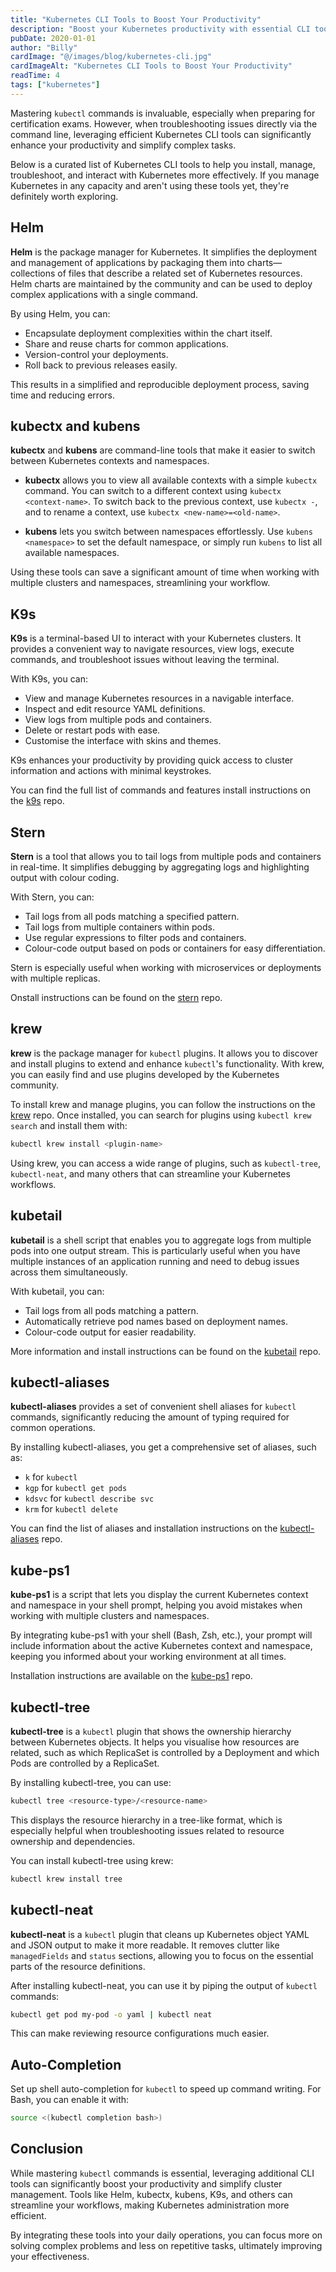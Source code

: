 ```yaml
---
title: "Kubernetes CLI Tools to Boost Your Productivity"
description: "Boost your Kubernetes productivity with essential CLI tools and tips for streamlined cluster management."
pubDate: 2020-01-01
author: "Billy"
cardImage: "@/images/blog/kubernetes-cli.jpg"
cardImageAlt: "Kubernetes CLI Tools to Boost Your Productivity"
readTime: 4
tags: ["kubernetes"]
---
```


Mastering `kubectl` commands is invaluable, especially when preparing for certification exams. However, when troubleshooting issues directly via the command line, leveraging efficient Kubernetes CLI tools can significantly enhance your productivity and simplify complex tasks.

Below is a curated list of Kubernetes CLI tools to help you install, manage, troubleshoot, and interact with Kubernetes more effectively. If you manage Kubernetes in any capacity and aren't using these tools yet, they're definitely worth exploring.

## Helm

**Helm** is the package manager for Kubernetes. It simplifies the deployment and management of applications by packaging them into charts—collections of files that describe a related set of Kubernetes resources. Helm charts are maintained by the community and can be used to deploy complex applications with a single command.

By using Helm, you can:

- Encapsulate deployment complexities within the chart itself.
- Share and reuse charts for common applications.
- Version-control your deployments.
- Roll back to previous releases easily.

This results in a simplified and reproducible deployment process, saving time and reducing errors.

## kubectx and kubens

**kubectx** and **kubens** are command-line tools that make it easier to switch between Kubernetes contexts and namespaces.

- **kubectx** allows you to view all available contexts with a simple `kubectx` command. You can switch to a different context using `kubectx <context-name>`. To switch back to the previous context, use `kubectx -`, and to rename a context, use `kubectx <new-name>=<old-name>`.

- **kubens** lets you switch between namespaces effortlessly. Use `kubens <namespace>` to set the default namespace, or simply run `kubens` to list all available namespaces.

Using these tools can save a significant amount of time when working with multiple clusters and namespaces, streamlining your workflow.

## K9s

**K9s** is a terminal-based UI to interact with your Kubernetes clusters. It provides a convenient way to navigate resources, view logs, execute commands, and troubleshoot issues without leaving the terminal.

With K9s, you can:

- View and manage Kubernetes resources in a navigable interface.
- Inspect and edit resource YAML definitions.
- View logs from multiple pods and containers.
- Delete or restart pods with ease.
- Customise the interface with skins and themes.

K9s enhances your productivity by providing quick access to cluster information and actions with minimal keystrokes.

You can find the full list of commands and features install instructions on the [k9s](https://github.com/derailed/k9s) repo.

## Stern

**Stern** is a tool that allows you to tail logs from multiple pods and containers in real-time. It simplifies debugging by aggregating logs and highlighting output with colour coding.

With Stern, you can:

- Tail logs from all pods matching a specified pattern.
- Tail logs from multiple containers within pods.
- Use regular expressions to filter pods and containers.
- Colour-code output based on pods or containers for easy differentiation.

Stern is especially useful when working with microservices or deployments with multiple replicas.

Onstall instructions can be found on the [stern](https://github.com/wercker/stern) repo.

## krew

**krew** is the package manager for `kubectl` plugins. It allows you to discover and install plugins to extend and enhance `kubectl`'s functionality. With krew, you can easily find and use plugins developed by the Kubernetes community.

To install krew and manage plugins, you can follow the instructions on the [krew](https://github.com/kubernetes-sigs/krew) repo. Once installed, you can search for plugins using `kubectl krew search` and install them with:

```bash
kubectl krew install <plugin-name>
```

Using krew, you can access a wide range of plugins, such as `kubectl-tree`, `kubectl-neat`, and many others that can streamline your Kubernetes workflows.

## kubetail

**kubetail** is a shell script that enables you to aggregate logs from multiple pods into one output stream. This is particularly useful when you have multiple instances of an application running and need to debug issues across them simultaneously.

With kubetail, you can:

- Tail logs from all pods matching a pattern.
- Automatically retrieve pod names based on deployment names.
- Colour-code output for easier readability.

More information and install instructions can be found on the [kubetail](https://github.com/johanhaleby/kubetail) repo.

## kubectl-aliases

**kubectl-aliases** provides a set of convenient shell aliases for `kubectl` commands, significantly reducing the amount of typing required for common operations.

By installing kubectl-aliases, you get a comprehensive set of aliases, such as:

- `k` for `kubectl`
- `kgp` for `kubectl get pods`
- `kdsvc` for `kubectl describe svc`
- `krm` for `kubectl delete`

You can find the list of aliases and installation instructions on the [kubectl-aliases](https://github.com/ahmetb/kubectl-aliases) repo.

## kube-ps1

**kube-ps1** is a script that lets you display the current Kubernetes context and namespace in your shell prompt, helping you avoid mistakes when working with multiple clusters and namespaces.

By integrating kube-ps1 with your shell (Bash, Zsh, etc.), your prompt will include information about the active Kubernetes context and namespace, keeping you informed about your working environment at all times.

Installation instructions are available on the [kube-ps1](https://github.com/jonmosco/kube-ps1) repo.

## kubectl-tree

**kubectl-tree** is a `kubectl` plugin that shows the ownership hierarchy between Kubernetes objects. It helps you visualise how resources are related, such as which ReplicaSet is controlled by a Deployment and which Pods are controlled by a ReplicaSet.

By installing kubectl-tree, you can use:

```bash
kubectl tree <resource-type>/<resource-name>
```

This displays the resource hierarchy in a tree-like format, which is especially helpful when troubleshooting issues related to resource ownership and dependencies.

You can install kubectl-tree using krew:

```bash
kubectl krew install tree
```

## kubectl-neat

**kubectl-neat** is a `kubectl` plugin that cleans up Kubernetes object YAML and JSON output to make it more readable. It removes clutter like `managedFields` and `status` sections, allowing you to focus on the essential parts of the resource definitions.

After installing kubectl-neat, you can use it by piping the output of `kubectl` commands:

```bash
kubectl get pod my-pod -o yaml | kubectl neat
```

This can make reviewing resource configurations much easier.

## Auto-Completion

Set up shell auto-completion for `kubectl` to speed up command writing. For Bash, you can enable it with:

```bash
source <(kubectl completion bash>)
```

## Conclusion

While mastering `kubectl` commands is essential, leveraging additional CLI tools can significantly boost your productivity and simplify cluster management. Tools like Helm, kubectx, kubens, K9s, and others can streamline your workflows, making Kubernetes administration more efficient.

By integrating these tools into your daily operations, you can focus more on solving complex problems and less on repetitive tasks, ultimately improving your effectiveness.
